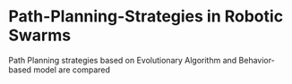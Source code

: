 # Path-Planning-Strategies in Robotic Swarms
Path Planning strategies based on Evolutionary Algorithm and Behavior-based model are compared 
